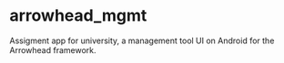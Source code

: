 # arrowhead_mgmt

Assigment app for university, a management tool UI on Android for the Arrowhead framework.
